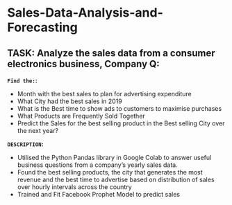 # Sales-Data-Analysis-and-Forecasting
TASK: Analyze the sales data from a consumer electronics business,  Company Q:
---
**`Find the:`:** 

- Month with the best sales to plan for advertising expenditure
- What City had the best sales in 2019
- What is the Best time to show ads to customers to maximise purchases
- What Products are Frequently Sold Together
- Predict the Sales for the best selling product in the Best selling City over the next year?

**`DESCRIPTION`:** 

- Utilised the Python Pandas library in Google Colab to answer useful business questions from a company’s yearly sales data.
- Found the best selling products, the city that generates the most revenue and the best time to advertise based on distribution of sales over hourly intervals across the country
- Trained and Fit Facebook Prophet Model to predict sales
